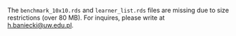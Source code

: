 The `benchmark_10x10.rds` and `learner_list.rds` files are missing due to size restrictions (over 80 MB). For inquires, please write at [h.baniecki@uw.edu.pl](mailto:h.baniecki@uw.edu.pl).